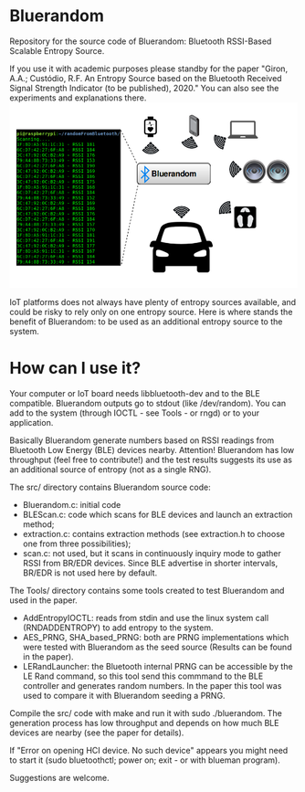 # Bluerandom

Repository for the source code of Bluerandom: Bluetooth RSSI-Based Scalable Entropy Source.

If you use it with academic purposes please standby for the paper "Giron, A.A.; Custódio, R.F. An Entropy Source based on the Bluetooth Received Signal Strength Indicator (to be published), 2020." You can also see the experiments and explanations there.
![alt text](https://github.com/AAGiron/Bluerandom/blob/master/bluerandom.png)


IoT platforms does not always have plenty of entropy sources available, and could be risky to rely only on one entropy source. Here is where stands the benefit of Bluerandom: to be used as an additional entropy source to the system.

# How can I use it?

Your computer or IoT board needs libbluetooth-dev and to the BLE compatible. Bluerandom outputs go to stdout (like /dev/random). You can add to the system (through IOCTL - see Tools - or rngd) or to your application.

Basically Bluerandom generate numbers based on RSSI readings from Bluetooth Low Energy (BLE) devices nearby. Attention! Bluerandom has low throughput (feel free to contribute!) and the test results suggests its use as an additional source of entropy (not as a single RNG).

The src/ directory contains Bluerandom source code:
- Bluerandom.c: initial code
- BLEScan.c: code which scans for BLE devices and launch an extraction method;
- extraction.c: contains extraction methods (see extraction.h to choose one from three possibilities);
- scan.c: not used, but it scans in continuously inquiry mode to gather RSSI from BR/EDR devices. Since BLE advertise in shorter intervals, BR/EDR is not used here by default. 

The Tools/ directory contains some tools created to test Bluerandom and used in the paper.
- AddEntropyIOCTL: reads from stdin and use the linux system call (RNDADDENTROPY) to add entropy to the system.
- AES_PRNG, SHA_based_PRNG: both are PRNG implementations which were tested with Bluerandom as the seed source (Results can be found in the paper).
- LERandLauncher: the Bluetooth internal PRNG can be accessible by the LE Rand command, so this tool send this commmand to the BLE controller and generates random numbers. In the paper this tool was used to compare it with Bluerandom seeding a PRNG.


Compile the src/ code with make and run it with sudo ./bluerandom. The generation process has low throughput and depends on how much BLE devices are nearby (see the paper for details).

If "Error on opening HCI device. No such device" appears you might need to start it (sudo bluetoothctl; power on; exit - or with blueman program).


Suggestions are welcome.
